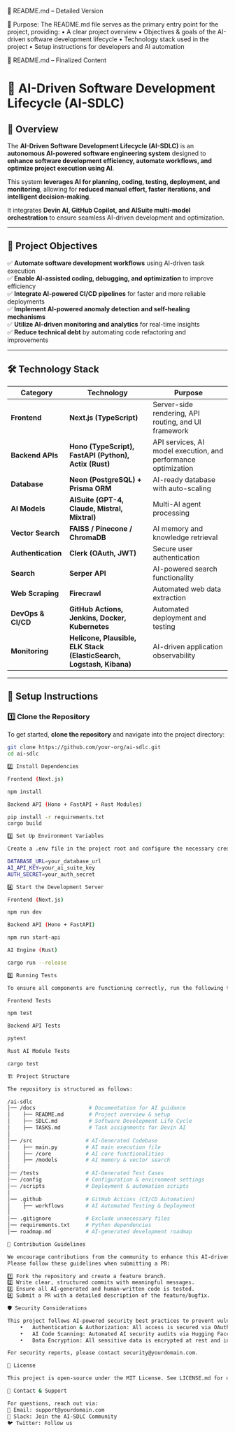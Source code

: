 📌 README.md – Detailed Version

📌 Purpose:
The README.md file serves as the primary entry point for the project, providing:
	•	A clear project overview
	•	Objectives & goals of the AI-driven software development lifecycle
	•	Technology stack used in the project
	•	Setup instructions for developers and AI automation

📄 README.md – Finalized Content

# 🚀 AI-Driven Software Development Lifecycle (AI-SDLC)

## 📌 Overview  
The **AI-Driven Software Development Lifecycle (AI-SDLC)** is an **autonomous AI-powered software engineering system** designed to **enhance software development efficiency, automate workflows, and optimize project execution using AI**.  

This system **leverages AI for planning, coding, testing, deployment, and monitoring**, allowing for **reduced manual effort, faster iterations, and intelligent decision-making**.  

It integrates **Devin AI, GitHub Copilot, and AISuite multi-model orchestration** to ensure seamless AI-driven development and optimization.

---

## 🎯 Project Objectives  
✅ **Automate software development workflows** using AI-driven task execution  
✅ **Enable AI-assisted coding, debugging, and optimization** to improve efficiency  
✅ **Integrate AI-powered CI/CD pipelines** for faster and more reliable deployments  
✅ **Implement AI-powered anomaly detection and self-healing mechanisms**  
✅ **Utilize AI-driven monitoring and analytics** for real-time insights  
✅ **Reduce technical debt** by automating code refactoring and improvements  

---

## 🛠️ Technology Stack  

| **Category**        | **Technology**             | **Purpose** |
|---------------------|---------------------------|-------------|
| **Frontend**        | **Next.js (TypeScript)**  | Server-side rendering, API routing, and UI framework |
| **Backend APIs**    | **Hono (TypeScript), FastAPI (Python), Actix (Rust)** | API services, AI model execution, and performance optimization |
| **Database**        | **Neon (PostgreSQL) + Prisma ORM** | AI-ready database with auto-scaling |
| **AI Models**       | **AISuite (GPT-4, Claude, Mistral, Mixtral)** | Multi-AI agent processing |
| **Vector Search**   | **FAISS / Pinecone / ChromaDB** | AI memory and knowledge retrieval |
| **Authentication**  | **Clerk (OAuth, JWT)** | Secure user authentication |
| **Search**         | **Serper API** | AI-powered search functionality |
| **Web Scraping**    | **Firecrawl** | Automated web data extraction |
| **DevOps & CI/CD**  | **GitHub Actions, Jenkins, Docker, Kubernetes** | Automated deployment and testing |
| **Monitoring**      | **Helicone, Plausible, ELK Stack (ElasticSearch, Logstash, Kibana)** | AI-driven application observability |

---

## 🚀 Setup Instructions  

### **1️⃣ Clone the Repository**  
To get started, **clone the repository** and navigate into the project directory:  
```bash
git clone https://github.com/your-org/ai-sdlc.git
cd ai-sdlc

2️⃣ Install Dependencies

Frontend (Next.js)

npm install

Backend API (Hono + FastAPI + Rust Modules)

pip install -r requirements.txt
cargo build

3️⃣ Set Up Environment Variables

Create a .env file in the project root and configure the necessary credentials:

DATABASE_URL=your_database_url
AI_API_KEY=your_ai_suite_key
AUTH_SECRET=your_auth_secret

4️⃣ Start the Development Server

Frontend (Next.js)

npm run dev

Backend API (Hono + FastAPI)

npm run start-api

AI Engine (Rust)

cargo run --release

5️⃣ Running Tests

To ensure all components are functioning correctly, run the following tests:

Frontend Tests

npm test

Backend API Tests

pytest

Rust AI Module Tests

cargo test

🏗️ Project Structure

The repository is structured as follows:

/ai-sdlc
│── /docs                 # Documentation for AI guidance
│    ├── README.md        # Project overview & setup
│    ├── SDLC.md          # Software Development Life Cycle
│    ├── TASKS.md         # Task assignments for Devin AI
│
│── /src                 # AI-Generated Codebase
│    ├── main.py         # AI main execution file
│    ├── /core           # AI core functionalities
│    ├── /models         # AI memory & vector search
│
│── /tests               # AI-Generated Test Cases
│── /config              # Configuration & environment settings
│── /scripts             # Deployment & automation scripts
│
│── .github              # GitHub Actions (CI/CD Automation)
│    ├── workflows       # AI Automated Testing & Deployment
│
│── .gitignore           # Exclude unnecessary files
│── requirements.txt     # Python dependencies
│── roadmap.md           # AI-generated development roadmap

📩 Contribution Guidelines

We encourage contributions from the community to enhance this AI-driven development ecosystem.
Please follow these guidelines when submitting a PR:

1️⃣ Fork the repository and create a feature branch.
2️⃣ Write clear, structured commits with meaningful messages.
3️⃣ Ensure all AI-generated and human-written code is tested.
4️⃣ Submit a PR with a detailed description of the feature/bugfix.

🛡️ Security Considerations

This project follows AI-powered security best practices to prevent vulnerabilities.
	•	Authentication & Authorization: All access is secured via OAuth & JWT.
	•	AI Code Scanning: Automated AI security audits via Hugging Face Transformers.
	•	Data Encryption: All sensitive data is encrypted at rest and in transit.

For security reports, please contact security@yourdomain.com.

📝 License

This project is open-source under the MIT License. See LICENSE.md for details.

🤝 Contact & Support

For questions, reach out via:
📧 Email: support@yourdomain.com
💬 Slack: Join the AI-SDLC Community
🐦 Twitter: Follow us